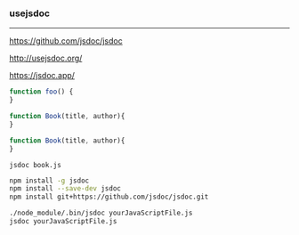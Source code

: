 ### usejsdoc
---
https://github.com/jsdoc/jsdoc

http://usejsdoc.org/

https://jsdoc.app/

```js
function foo() {
}

function Book(title, author){
}

function Book(title, author){
}
```

```
jsdoc book.js
```

```sh
npm install -g jsdoc
npm install --save-dev jsdoc
npm install git+https://github.com/jsdoc/jsdoc.git

./node_module/.bin/jsdoc yourJavaScriptFile.js
jsdoc yourJavaScriptFile.js
```

